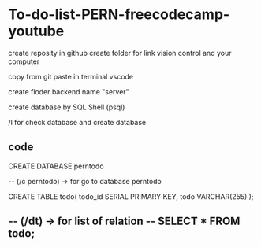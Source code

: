 # To-do-list-PERN-freecodecamp-youtube
create reposity in github 
create folder for link vision control and your computer

copy from git 
paste in terminal vscode

create floder backend name "server"

create database by SQL Shell (psql)

/l for check database
and create database 

code
----------------------------------------------------------------

CREATE DATABASE perntodo

-- (/c perntodo) -> for go to database perntodo

CREATE TABLE todo(
    todo_id SERIAL PRIMARY KEY,
    todo VARCHAR(255)
);

-- (/dt) -> for list of relation
-- SELECT * FROM todo;
---------------------------------------------------------------

